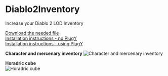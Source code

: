 # Diablo2Inventory
Increase your Diablo 2 LOD Inventory

[Download the needed file](https://drive.google.com/open?id=1bhooKAQj_iMjFjlLEj_NzaAlxiBhXFtj)  
[Installation instructions - no PlugY](https://www.youtube.com/watch?v=IU68OCeFr_I)  
[Installation instructions - using PlugY](https://www.youtube.com/watch?v=B4ifDl7yWNA)  

**Character and mercenary inventory**
![Character and mercenary inventory](https://i.imgur.com/8FzRzCh.jpg)  

**Horadric cube**  
![Horadric cube](https://i.imgur.com/KqyaZQA.jpg)
